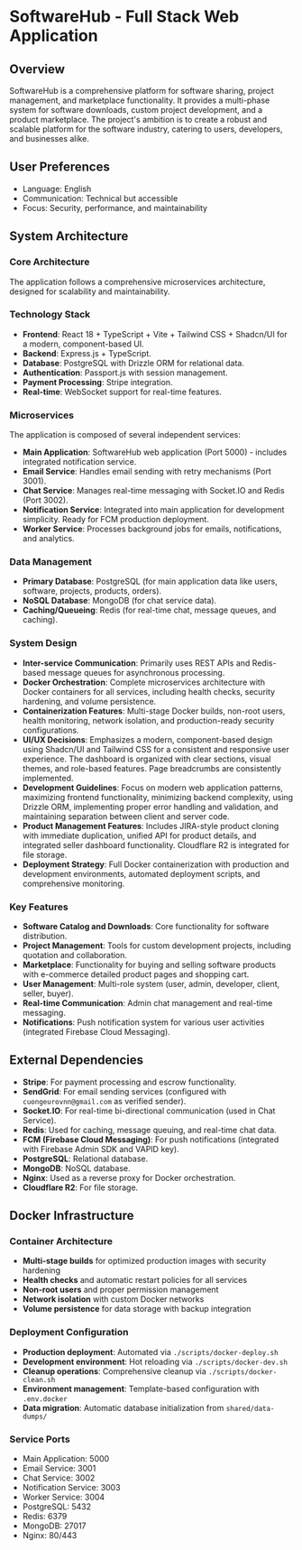 # SoftwareHub - Full Stack Web Application

## Overview
SoftwareHub is a comprehensive platform for software sharing, project management, and marketplace functionality. It provides a multi-phase system for software downloads, custom project development, and a product marketplace. The project's ambition is to create a robust and scalable platform for the software industry, catering to users, developers, and businesses alike.

## User Preferences
- Language: English
- Communication: Technical but accessible
- Focus: Security, performance, and maintainability

## System Architecture

### Core Architecture
The application follows a comprehensive microservices architecture, designed for scalability and maintainability.

### Technology Stack
- **Frontend**: React 18 + TypeScript + Vite + Tailwind CSS + Shadcn/UI for a modern, component-based UI.
- **Backend**: Express.js + TypeScript.
- **Database**: PostgreSQL with Drizzle ORM for relational data.
- **Authentication**: Passport.js with session management.
- **Payment Processing**: Stripe integration.
- **Real-time**: WebSocket support for real-time features.

### Microservices
The application is composed of several independent services:
- **Main Application**: SoftwareHub web application (Port 5000) - includes integrated notification service.
- **Email Service**: Handles email sending with retry mechanisms (Port 3001).
- **Chat Service**: Manages real-time messaging with Socket.IO and Redis (Port 3002).
- **Notification Service**: Integrated into main application for development simplicity. Ready for FCM production deployment.
- **Worker Service**: Processes background jobs for emails, notifications, and analytics.

### Data Management
- **Primary Database**: PostgreSQL (for main application data like users, software, projects, products, orders).
- **NoSQL Database**: MongoDB (for chat service data).
- **Caching/Queueing**: Redis (for real-time chat, message queues, and caching).

### System Design
- **Inter-service Communication**: Primarily uses REST APIs and Redis-based message queues for asynchronous processing.
- **Docker Orchestration**: Complete microservices architecture with Docker containers for all services, including health checks, security hardening, and volume persistence.
- **Containerization Features**: Multi-stage Docker builds, non-root users, health monitoring, network isolation, and production-ready security configurations.
- **UI/UX Decisions**: Emphasizes a modern, component-based design using Shadcn/UI and Tailwind CSS for a consistent and responsive user experience. The dashboard is organized with clear sections, visual themes, and role-based features. Page breadcrumbs are consistently implemented.
- **Development Guidelines**: Focus on modern web application patterns, maximizing frontend functionality, minimizing backend complexity, using Drizzle ORM, implementing proper error handling and validation, and maintaining separation between client and server code.
- **Product Management Features**: Includes JIRA-style product cloning with immediate duplication, unified API for product details, and integrated seller dashboard functionality. Cloudflare R2 is integrated for file storage.
- **Deployment Strategy**: Full Docker containerization with production and development environments, automated deployment scripts, and comprehensive monitoring.

### Key Features
- **Software Catalog and Downloads**: Core functionality for software distribution.
- **Project Management**: Tools for custom development projects, including quotation and collaboration.
- **Marketplace**: Functionality for buying and selling software products with e-commerce detailed product pages and shopping cart.
- **User Management**: Multi-role system (user, admin, developer, client, seller, buyer).
- **Real-time Communication**: Admin chat management and real-time messaging.
- **Notifications**: Push notification system for various user activities (integrated Firebase Cloud Messaging).

## External Dependencies

- **Stripe**: For payment processing and escrow functionality.
- **SendGrid**: For email sending services (configured with `cuongeurovnn@gmail.com` as verified sender).
- **Socket.IO**: For real-time bi-directional communication (used in Chat Service).
- **Redis**: Used for caching, message queuing, and real-time chat data.
- **FCM (Firebase Cloud Messaging)**: For push notifications (integrated with Firebase Admin SDK and VAPID key).
- **PostgreSQL**: Relational database.
- **MongoDB**: NoSQL database.
- **Nginx**: Used as a reverse proxy for Docker orchestration.
- **Cloudflare R2**: For file storage.

## Docker Infrastructure

### Container Architecture
- **Multi-stage builds** for optimized production images with security hardening
- **Health checks** and automatic restart policies for all services
- **Non-root users** and proper permission management
- **Network isolation** with custom Docker networks
- **Volume persistence** for data storage with backup integration

### Deployment Configuration
- **Production deployment**: Automated via `./scripts/docker-deploy.sh`
- **Development environment**: Hot reloading via `./scripts/docker-dev.sh` 
- **Cleanup operations**: Comprehensive cleanup via `./scripts/docker-clean.sh`
- **Environment management**: Template-based configuration with `.env.docker`
- **Data migration**: Automatic database initialization from `shared/data-dumps/`

### Service Ports
- Main Application: 5000
- Email Service: 3001
- Chat Service: 3002  
- Notification Service: 3003
- Worker Service: 3004
- PostgreSQL: 5432
- Redis: 6379
- MongoDB: 27017
- Nginx: 80/443